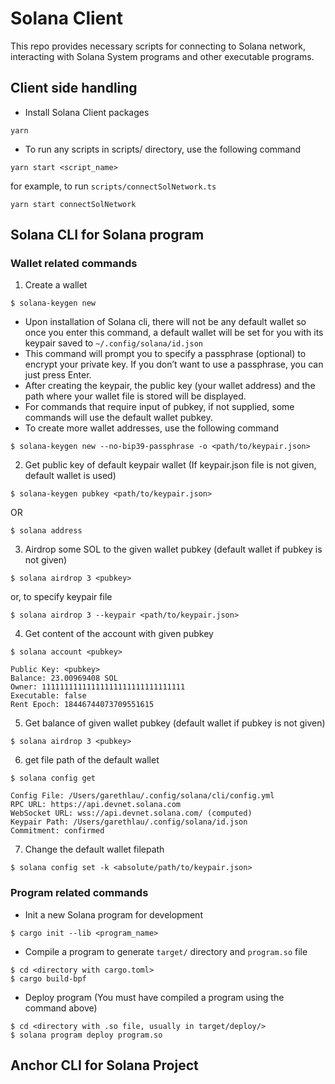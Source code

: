 # Solana Client

This repo provides necessary scripts for connecting to Solana network, interacting with Solana
System programs and other executable programs.

## Client side handling

- Install Solana Client packages

```shell
yarn
```

- To run any scripts in scripts/ directory, use the following command

```shell
yarn start <script_name>
```

for example, to run `scripts/connectSolNetwork.ts`

```shell
yarn start connectSolNetwork
```

## Solana CLI for Solana program

### Wallet related commands

1. Create a wallet

```shell
$ solana-keygen new
```

- Upon installation of Solana cli, there will not be any default wallet so once you enter this
  command, a default wallet will be set for you with its keypair saved to `~/.config/solana/id.json`
- This command will prompt you to specify a passphrase (optional) to encrypt your private key. If
  you don’t want to use a passphrase, you can just press Enter.
- After creating the keypair, the public key (your wallet address) and the path where your wallet
  file is stored will be displayed.
- For commands that require input of pubkey, if not supplied, some commands will use the default
  wallet pubkey.
- To create more wallet addresses, use the following command

```shell
$ solana-keygen new --no-bip39-passphrase -o <path/to/keypair.json>
```

2. Get public key of default keypair wallet (If keypair.json file is not given, default wallet is
   used)

```shell
$ solana-keygen pubkey <path/to/keypair.json>
```

OR

```shell
$ solana address
```

3. Airdrop some SOL to the given wallet pubkey (default wallet if pubkey is not given)

```shell
$ solana airdrop 3 <pubkey>
```

or, to specify keypair file

```shell
$ solana airdrop 3 --keypair <path/to/keypair.json>
```

4. Get content of the account with given pubkey

```shell
$ solana account <pubkey>

Public Key: <pubkey>
Balance: 23.00969408 SOL
Owner: 11111111111111111111111111111111
Executable: false
Rent Epoch: 18446744073709551615
```

5. Get balance of given wallet pubkey (default wallet if pubkey is not given)

```shell
$ solana airdrop 3 <pubkey>
```

6. get file path of the default wallet

```shell
$ solana config get

Config File: /Users/garethlau/.config/solana/cli/config.yml
RPC URL: https://api.devnet.solana.com
WebSocket URL: wss://api.devnet.solana.com/ (computed)
Keypair Path: /Users/garethlau/.config/solana/id.json
Commitment: confirmed
```

7. Change the default wallet filepath

```shell
$ solana config set -k <absolute/path/to/keypair.json>
```

### Program related commands

- Init a new Solana program for development

```shell
$ cargo init --lib <program_name>
```

- Compile a program to generate `target/` directory and `program.so` file

```shell
$ cd <directory with cargo.toml>
$ cargo build-bpf
```

- Deploy program (You must have compiled a program using the command above)

```shell
$ cd <directory with .so file, usually in target/deploy/>
$ solana program deploy program.so
```

## Anchor CLI for Solana Project
